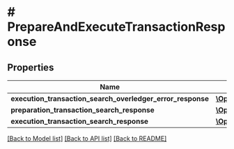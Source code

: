 # # PrepareAndExecuteTransactionResponse

## Properties

Name | Type | Description | Notes
------------ | ------------- | ------------- | -------------
**execution_transaction_search_overledger_error_response** | [**\OpenAPI\Client\Model\PrepareAndExecuteOverledgerErrorResponse**](PrepareAndExecuteOverledgerErrorResponse.md) |  | [optional]
**preparation_transaction_search_response** | [**\OpenAPI\Client\Model\PrepareTransactionResponse**](PrepareTransactionResponse.md) |  | [optional]
**execution_transaction_search_response** | [**\OpenAPI\Client\Model\ExecuteSearchTransactionResponse**](ExecuteSearchTransactionResponse.md) |  | [optional]

[[Back to Model list]](../../README.md#models) [[Back to API list]](../../README.md#endpoints) [[Back to README]](../../README.md)
